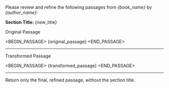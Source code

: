 Please review and refine the following passages from *{book_name}* by *{author_name}*:

**Section Title:** {new_title}

Original Passage

<BEGIN_PASSAGE>
{original_passage}
<END_PASSAGE>

---

Transformed Passage

<BEGIN_PASSAGE>
{transformed_passage}
<END_PASSAGE>

---

Return only the final, refined passage, without the section title.
